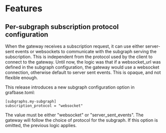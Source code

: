 # Features

## Per-subgraph subscription protocol configuration

When the gateway receives a subscription request, it can use either server-sent events or websockets to communicate with the subgraph serving the subscription. This is independent from the protocol used by the client to connect to the gateway. Until now, the logic was that if a websocket_url was defined in the subgraph configuration, the gateway would use a websocket connection, otherwise default to server sent events. This is opaque, and not flexible enough.

This release introduces a new subgraph configuration option in grafbase.toml:

```
[subgraphs.my-subgraph]
subscription_protocol = "websocket"
```

The value must be either "websocket" or "server_sent_events". The gateway will follow the choice of protocol for the subgraph. If this option is omitted, the previous logic applies.
